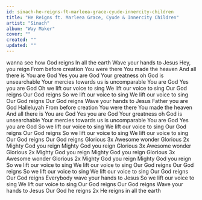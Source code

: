 ```yaml
---
id: sinach-he-reigns-ft-marleea-grace-cyude-innercity-children
title: "He Reigns ft. Marleea Grace, Cyude & Innercity Children"
artist: "Sinach"
album: "Way Maker"
cover: ""
created: ""
updated: ""
---
```


wanna see how God reigns
In all the earth
Wave your hands to Jesus
Hey, you reign
From before creation
You were there
You made the heaven
And all there is
You are God
Yes you are God
Your greatness oh God is unsearchable
Your mercies towards us is uncomparable
You are God
Yes you are God
Oh we lift our voice to sing
We lift our voice to sing
Our God reigns
Our God reigns
So we lift our voice to sing
We lift our voice to sing
Our God reigns
Our God reigns
Wave your hands to Jesus
Father you are God
Halleluyah
From before creation
You were there
You made the heaven
And all there is
You are God
Yes you are God
Your greatness oh God is unsearchable
Your mercies towards us is uncomparable
You are God
Yes you are God
So we lift our voice to sing
We lift our voice to sing
Our God reigns
Our God reigns
So we lift our voice to sing
We lift our voice to sing
Our God reigns
Our God reigns
Glorious 3x
Awesome wonder
Glorious 2x
Mighty God you reign
Mighty God you reign
Glorious 3x
Awesome wonder
Glorious 2x
Mighty God you reign
Mighty God you reign
Glorious 3x
Awesome wonder
Glorious 2x
Mighty God you reign
Mighty God you reign
So we lift our voice to sing
We lift our voice to sing
Our God reigns
Our God reigns
So we lift our voice to sing
We lift our voice to sing
Our God reigns
Our God reigns
Everybody wave your hands to Jesus
So we lift our voice to sing
We lift our voice to sing
Our God reigns
Our God reigns
Wave your hands to Jesus
Our God he reigns 2x
He reigns in all the earth